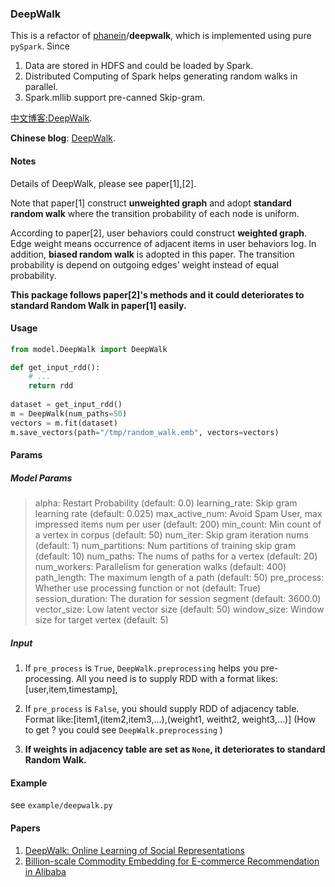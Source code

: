 ### DeepWalk

This is a refactor of [phanein](https://github.com/phanein)/**deepwalk**, which is implemented using pure `pySpark`. Since

1. Data are stored in HDFS and could be loaded by Spark.
2. Distributed Computing of Spark helps generating random walks in parallel.
3. Spark.mllib support pre-canned Skip-gram.

[中文博客:DeepWalk](https://yinyajun.github.io/ML-Recommend/deep_walk/).

 **Chinese blog**: [DeepWalk](https://yinyajun.github.io/ML-Recommend/deep_walk/).

#### Notes

Details of DeepWalk, please see paper[1],[2].

Note that paper[1] construct **unweighted graph** and adopt **standard random walk** where the transition probability of each node is uniform. 

According to paper[2], user behaviors could construct **weighted graph**. Edge weight means occurrence of adjacent items in user behaviors log. In addition, **biased random walk** is adopted in this paper. The transition probability is depend on outgoing edges' weight instead of  equal probability.

**This package follows paper[2]'s methods and it could deteriorates to standard Random Walk in  paper[1] easily.**

#### Usage

```python
from model.DeepWalk import DeepWalk

def get_input_rdd():
    # ...
    return rdd
    
dataset = get_input_rdd()
m = DeepWalk(num_paths=50)
vectors = m.fit(dataset)
m.save_vectors(path="/tmp/random_walk.emb", vectors=vectors)
```

#### Params

##### Model Params 

> alpha: Restart Probability (default: 0.0)
> learning_rate: Skip gram learning rate (default: 0.025)
> max_active_num: Avoid Spam User, max impressed items num per user (default: 200)
> min_count: Min count of a vertex in corpus (default: 50)
> num_iter: Skip gram iteration nums (default: 1)
> num_partitions: Num partitions of training skip gram (default: 10)
> num_paths: The nums of paths for a vertex (default: 20)
> num_workers: Parallelism for generation walks (default: 400)
> path_length: The maximum length of a path (default: 50)
> pre_process: Whether use processing function or not (default: True)
> session_duration: The duration for session segment (default: 3600.0)
> vector_size: Low latent vector size (default: 50)
> window_size: Window size for target vertex (default: 5)

##### Input 

1. If `pre_process` is `True`, `DeepWalk.preprocessing` helps you pre-processing.
    All you need is to supply RDD with a format likes: [user,item,timestamp],

2. If `pre_process` is `False`, you should supply RDD of adjacency table.
    Format like:[item1,(item2,item3,...),(weight1, weitht2, weight3,...)]
   (How to get ? you could see `DeepWalk.preprocessing` )
3. **If weights in adjacency table are set as `None`, it deteriorates to standard Random Walk.**

#### Example
see `example/deepwalk.py`

#### Papers

1. [DeepWalk: Online Learning of Social Representations](https://arxiv.org/abs/1403.6652)
2. [Billion-scale Commodity Embedding for E-commerce Recommendation in Alibaba](https://arxiv.org/abs/1803.02349)

